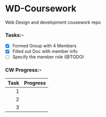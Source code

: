 # WD-Coursework
Web Design and development cousework repo

### Tasks:- 
- [x] Formed Group with 4 Members
- [x] Filled out Doc with member info
- [ ] Specify the member role  (@TODO)

### CW Progress:-

| Task | Progress      |
|-----:|---------------|
|     1|               |
|     2|               |
|     3|               |
